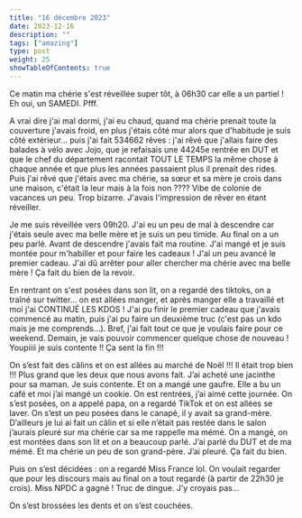 ```yaml
---
title: "16 décembre 2023"
date: 2023-12-16
description: ""
tags: ["amazing"]
type: post
weight: 25
showTableOfContents: true
---
```


Ce matin ma chérie s'est réveillée super tôt, à 06h30 car elle a un partiel ! Eh oui, un SAMEDI. Pfff.

A vrai dire j'ai mal dormi, j'ai eu chaud, quand ma chérie prenait toute la couverture j'avais froid, en plus j'étais côté mur alors que d'habitude je suis côté extérieur... puis j'ai fait 534662 rêves : j'ai rêvé que j'allais faire des balades à vélo avec Jojo, que je refaisais une 44245e rentrée en DUT et que le chef du département racontait TOUT LE TEMPS la même chose à chaque année et que plus les années passaient plus il prenait des rides. Puis j'ai rêvé que j'étais avec ma chérie, sa sœur et sa mère je crois dans une maison, c'était la leur mais à la fois non ???? Vibe de colonie de vacances un peu. Trop bizarre. J'avais l'impression de rêver en étant réveiller.

Je me suis réveillée vers 09h20. J'ai eu un peu de mal à descendre car j'étais seule avec ma belle mère et je suis un peu timide. Au final on a un peu parlé. Avant de descendre j'avais fait ma routine. J'ai mangé et je suis montée pour m'habiller et pour faire les cadeaux ! J'ai un peu avancé le premier cadeau. J'ai dû arrêter pour aller chercher ma chérie avec ma belle mère ! Ça fait du bien de la revoir.

En rentrant on s'est posées dans son lit, on a regardé des tiktoks, on a traîné sur twitter... on est allées manger, et après manger elle a travaillé et moi j'ai CONTINUÉ LES KDOS ! J'ai pu finir le premier cadeau que j'avais commencé au matin, puis j'ai pu faire un deuxième truc (c'est pas un kdo mais je me comprends...). Bref, j'ai fait tout ce que je voulais faire pour ce weekend. Demain, je vais pouvoir commencer quelque chose de nouveau ! Youpiiii je suis contente !! Ça sent la fin !!!

On s’est fait des câlins et on est allées au marché de Noël !!! Il était trop bien !!!  Plus grand que les deux que nous avons fait. J’ai acheté une jacinthe pour sa maman. Je suis contente. Et on a mangé une gaufre. Elle a bu un café et moi j’ai mangé un cookie. On est rentrées, j’ai aimé cette journée. On s’est posées, on a appelé papa, on a regardé TikTok et on est allées se laver. On s’est un peu posées dans le canapé, il y avait sa grand-mère. D’ailleurs je lui ai fait un câlin et si elle n’était pas restée dans le salon j’aurais pleuré sur ma chérie car sa me rappelle ma mémé. On a mangé, on est montées dans son lit et on a beaucoup parlé. J’ai parlé du DUT et de ma mémé. Et ma chérie un peu de son grand-père. J’ai pleuré. Ça fait du bien. 

Puis on s’est décidées : on a regardé Miss France lol. On voulait regarder que pour les discours mais au final on a tout regardé (à partir de 22h30 je crois). Miss NPDC a gagné ! Truc de dingue. J’y croyais pas…

On s’est brossées les dents et on s’est couchées.